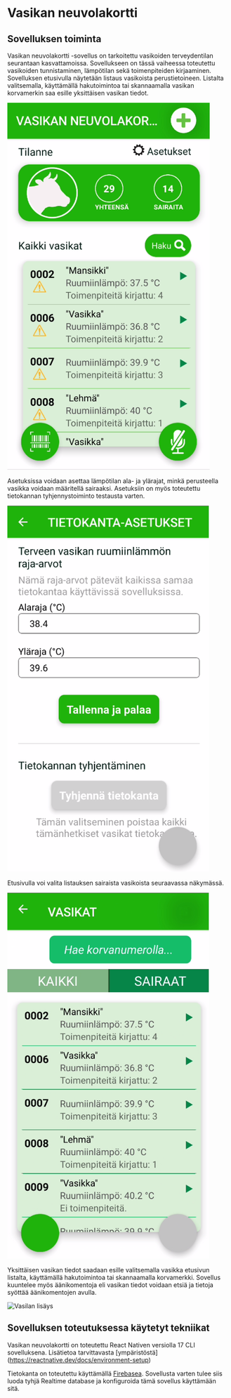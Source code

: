 # Vasikan neuvolakortti

## Sovelluksen toiminta

Vasikan neuvolakortti -sovellus on tarkoitettu vasikoiden terveydentilan seurantaan kasvattamoissa. Sovellukseen on tässä vaiheessa toteutettu vasikoiden tunnistaminen, lämpötilan sekä toimenpiteiden kirjaaminen. Sovelluksen etusivulla näytetään listaus vasikoista perustietoineen. Listalta valitsemalla, käyttämällä hakutoimintoa tai skannaamalla vasikan korvamerkin saa esille yksittäisen vasikan tiedot. 

![Vasikoiden listaus](https://github.com/Biodibi/vasikan_neuvolakortti/blob/master/images/vasikan_neuvolakortti_listaus.png)

Asetuksissa voidaan asettaa lämpötilan ala- ja ylärajat, minkä perusteella vasikka voidaan määritellä sairaaksi. Asetuksiin on myös toteutettu tietokannan tyhjennystoiminto testausta varten.

![Asetukset](https://github.com/Biodibi/vasikan_neuvolakortti/blob/master/images/vasikan_neuvolakortti_asetukset.png)

Etusivulla voi valita listauksen sairaista vasikoista seuraavassa näkymässä.

![Asetukset](https://github.com/Biodibi/vasikan_neuvolakortti/blob/master/images/vasikan_neuvolakortti_sairaat.png)

Yksittäisen vasikan tiedot saadaan esille valitsemalla vasikka etusivun listalta, käyttämällä hakutoimintoa tai skannaamalla korvamerkki.  Sovellus kuuntelee myös äänikomentoja eli vasikan tiedot voidaan etsiä ja tietoja syöttää äänikomentojen avulla.

![Vasilan lisäys](https://github.com/Biodibi/vasikan_neuvolakortti/blob/master/images/vasilan_neuvolakortti_lisäys.png)

## Sovelluksen toteutuksessa käytetyt tekniikat

Vasikan neuvolakortti on toteutettu React Nativen versiolla 17 CLI sovelluksena. Lisätietoa tarvittavasta [ympäristöstä] (https://reactnative.dev/docs/environment-setup)

Tietokanta on toteutettu käyttämällä [Firebasea](https://firebase.google.com). Sovellusta varten tulee siis luoda tyhjä Realtime database ja konfiguroida tämä sovellus käyttämään sitä.

